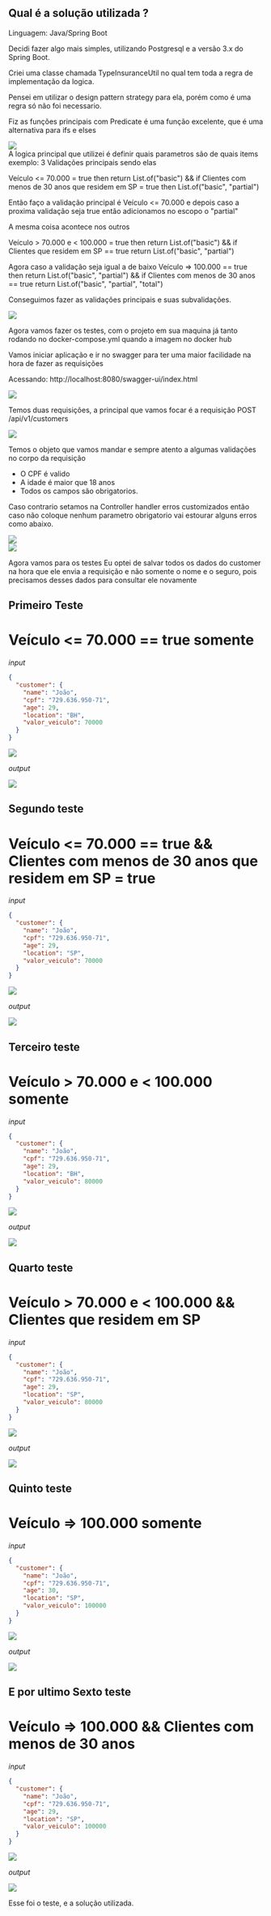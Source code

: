 ## Qual é a solução utilizada ?

Linguagem: Java/Spring Boot

Decidi fazer algo mais simples, utilizando Postgresql e a versão 3.x do Spring Boot.

Criei uma classe chamada TypeInsuranceUtil no qual tem toda a regra de implementação da logica.

Pensei em utilizar o design pattern strategy para ela, porém como é uma regra só não foi necessario.

Fiz as funções principais com Predicate é uma função excelente, que é uma alternativa para ifs e elses

<img src=".github/predicate.jpg">
<br/>
A logica principal que utilizei é definir quais parametros são de quais items exemplo:
3 Validações principais sendo elas

Veículo <= 70.000 = true then return List.of("basic") && if Clientes com menos de 30 anos que residem em SP = true then List.of("basic", "partial")

Então faço a validação principal é Veículo <= 70.000 e depois caso a proxima validação seja true então adicionamos no escopo o "partial"

A mesma coisa acontece nos outros

Veículo > 70.000 e < 100.000 = true then return List.of("basic") && if Clientes que residem em SP == true return List.of("basic", "partial")

Agora caso a validação seja igual a de baixo
Veículo => 100.000  == true then return List.of("basic", "partial") && if Clientes com menos de 30 anos == true return List.of("basic", "partial", "total")

Conseguimos fazer as validações principais e suas subvalidações.

<img src=".github/logica.jpg">
<br/>

Agora vamos fazer os testes, com o projeto em sua maquina já tanto rodando no docker-compose.yml quando a imagem no docker hub

Vamos iniciar aplicação e ir no swagger para ter uma maior facilidade na hora de fazer as requisições

Acessando: http://localhost:8080/swagger-ui/index.html

<img src=".github/swagger.jpg">
<br/>

Temos duas requisições, a principal que vamos focar é a requisição POST /api/v1/customers

<img src=".github/Post%20customers.jpg">
<br/>

Temos o objeto que vamos mandar e sempre atento a algumas validações no corpo da requisição
- O CPF é valido
- A idade é maior que 18 anos
- Todos os campos são obrigatorios.

Caso contrario setamos na Controller handler erros customizados então caso não coloque nenhum parametro obrigatorio vai estourar alguns erros como abaixo.

<img src=".github/error1.jpg">
<br/>
<img src=".github/error1_response.jpg">
<br/>

Agora vamos para os testes
Eu optei de salvar todos os dados do customer na hora que ele envia a requisição e não somente o nome e o seguro, pois precisamos desses dados para consultar ele novamente

## Primeiro Teste 

# Veículo <= 70.000 == true somente

*input*
```json
{
  "customer": {
    "name": "João",
    "cpf": "729.636.950-71",
    "age": 29,
    "location": "BH",
    "valor_veiculo": 70000
  }
}
```

<img src=".github/teste1_rq.jpg">
<br/>

*output*

<img src=".github/teste1_resp.jpg">


## Segundo teste
# Veículo <= 70.000 == true && Clientes com menos de 30 anos que residem em SP = true

*input*
```json
{
  "customer": {
    "name": "João",
    "cpf": "729.636.950-71",
    "age": 29,
    "location": "SP",
    "valor_veiculo": 70000
  }
}
```

<img src=".github/teste2_rq.jpg">
<br/>


*output*

<img src=".github/teste2_resp.jpg">

## Terceiro teste
# Veículo > 70.000 e < 100.000 somente

*input*
```json
{
  "customer": {
    "name": "João",
    "cpf": "729.636.950-71",
    "age": 29,
    "location": "BH",
    "valor_veiculo": 80000
  }
}
```

<img src=".github/teste3_rq.jpg">
<br/>

*output*

<img src=".github/teste3_resp.jpg">

## Quarto teste
# Veículo > 70.000 e < 100.000 && Clientes que residem em SP

*input*
```json
{
  "customer": {
    "name": "João",
    "cpf": "729.636.950-71",
    "age": 29,
    "location": "SP",
    "valor_veiculo": 80000
  }
}
```

<img src=".github/teste4_rq.jpg">
<br/>

*output*

<img src=".github/teste4_resp.jpg">

## Quinto teste
# Veículo => 100.000 somente

*input*
```json
{
  "customer": {
    "name": "João",
    "cpf": "729.636.950-71",
    "age": 30,
    "location": "SP",
    "valor_veiculo": 100000
  }
}
```

<img src=".github/teste5_rq.jpg">
<br/>

*output*

<img src=".github/teste5_resp.jpg">

## E por ultimo Sexto teste
# Veículo => 100.000 && Clientes com menos de 30 anos

*input*
```json
{
  "customer": {
    "name": "João",
    "cpf": "729.636.950-71",
    "age": 29,
    "location": "SP",
    "valor_veiculo": 100000
  }
}
```

<img src=".github/teste6_rq.jpg">
<br/>

*output*

<img src=".github/teste6_resp.jpg">

Esse foi o teste, e a solução utilizada.